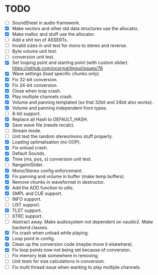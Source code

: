 # TODO

- [ ] SoundSheet in audio framework.
- [X] Make vectors and other std data structures use the allocator.
- [X] Make malloc and stuff use the allocator.
- [ ] Add a shit ton of ASSERTs.
- [ ] Invalid sizes in unit test for mono to stereo and reverse.
- [ ] Byte volume unit test.
- [ ] conversion unit test.
- [X] Set looping point and starting point (with custom slider). https://github.com/ocornut/imgui/issues/76
- [X] Wave settings (load specific chunks only).
- [X] Fix 32-bit conversion.
- [X] Fix 24-bit conversion.
- [X] Close when loop crash.
- [X] Play multiple channels crash.
- [X] Volume and panning templated (so that 32bit and 24bit also works).
- [X] Volume and panning independent from types.
- [ ] 8-bit support.
- [X] Replace all Hash to DEFAULT_HASH.
- [X] Save wave file (needs recalc).
- [ ] Stream mode.
- [ ] Unit test the random stereo/mono stuff properly.
- [X] Loading optimalisation (no OOP).
- [X] Fix unload crash.
- [X] Default Sounds.
- [X] Time (ms, pos, s) conversion unit test.
- [ ] RangeIntSlider.
- [X] Mono/Stereo config enforcement.
- [X] Fix panning and volume in buffer (make temp buffers).
- [X] Remove chunks in waveformat in destructor.
- [X] Add the ADD function to utils.
- [X] SMPL and CUE support.
- [ ] INFO support.
- [ ] LIST support.
- [X] TLST support.
- [ ] STRC support.
- [ ] Abstract away. Make audiosystem not dependent on xaudio2. Make backend classes.
- [X] Fix crash when unload while playing.
- [X] Loop point in config.
- [X] Clean up the conversion code (maybe move it elsewhere).
- [X] Fix loop points now not being set because of conversion.
- [ ] Fix memory leak somewhere in removing.
- [ ] Unit tests for size calculations in conversion.
- [ ] Fix multi thread issue when wanting to play multiple channels.